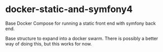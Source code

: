 # docker-static-and-symfony4
Base Docker Compose for running a static front end with symfony back end.

Base structure to expand into a docker swarm. There is possibly a better way of doing this, but this works for now.
